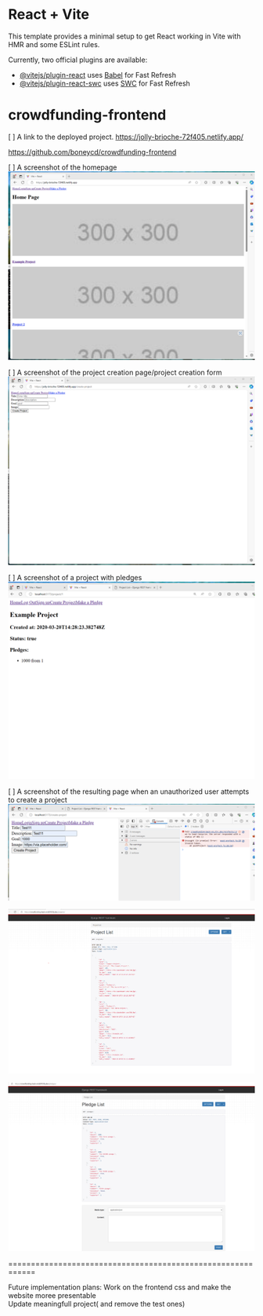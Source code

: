 # React + Vite

This template provides a minimal setup to get React working in Vite with HMR and some ESLint rules.

Currently, two official plugins are available:

- [@vitejs/plugin-react](https://github.com/vitejs/vite-plugin-react/blob/main/packages/plugin-react/README.md) uses [Babel](https://babeljs.io/) for Fast Refresh
- [@vitejs/plugin-react-swc](https://github.com/vitejs/vite-plugin-react-swc) uses [SWC](https://swc.rs/) for Fast Refresh
# crowdfunding-frontend


[ ] A link to the deployed project.
https://jolly-brioche-72f405.netlify.app/

https://github.com/boneycd/crowdfunding-frontend



[ ] A screenshot of the homepage
![Alt A screenshot of the homepage]( screenshots/homepage.png )


[ ] A screenshot of the project creation page/project creation form
![Alt screenshot of the project creation page]( screenshots/projectcreationpage.png)


[ ] A screenshot of a project with pledges
![Alt A screenshot of a project with a pledge](screenshots/aprojectwithpledges.png)


[ ] A screenshot of the resulting page when an unauthorized user attempts to create a  project 
![Alt A screenshot of the resulting page when an unauthorized user attempts to create a  project](screenshots/unauthorizeduserattempt.png)

![Alt A screenshot of backend project list](screenshots/backendprojectlist.png)

![Alt A screenshot of backend pledge list](screenshots/backendpledgelist.png)

============================================================

Future implementation plans:
Work on the frontend css and make the website moree presentable  
Update meaningfull project( and remove the test ones)


